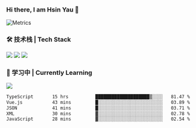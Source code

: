 ### Hi there, I am Hsin Yau 👋 
![Metrics](https://metrics.lecoq.io/hsinyau?template=classic&base.header=0&base.activity=0&base.community=0&base.repositories=0&base.metadata=0&activity=1&rss=1&base=header%2C%20activity%2C%20community%2C%20repositories%2C%20metadata&base.indepth=false&base.hireable=false&base.skip=false&activity=false&activity.limit=5&activity.load=300&activity.days=14&activity.visibility=all&activity.timestamps=false&activity.filter=all&rss=false&rss.source=https%3A%2F%2Fhsinyau.cc%2Frss.xml&rss.limit=4&config.timezone=Asia%2FShanghai)

### 🛠 技术栈 | Tech Stack
![](https://skillicons.dev/icons?i=html,css,js,ts,sass,jquery,bootstrap,vue&theme=light) 
![](https://skillicons.dev/icons?i=vite,nuxtjs,webpack,tailwindcss,windicss,nodejs,express,markdown&theme=light)
![](https://skillicons.dev/icons?i=mysql,mongodb,git,pug,vscode,idea,ps,figma&theme=light)

### 📖 学习中 | Currently Learning

![](https://skillicons.dev/icons?i=react,nextjs,svelte,nestjs,nginx,docker,rollupjs&theme=light)

<!--START_SECTION:waka-->

```txt
TypeScript       15 hrs          ████████████████████▒░░░░   81.47 %
Vue.js           43 mins         █░░░░░░░░░░░░░░░░░░░░░░░░   03.89 %
JSON             41 mins         █░░░░░░░░░░░░░░░░░░░░░░░░   03.71 %
XML              30 mins         ▓░░░░░░░░░░░░░░░░░░░░░░░░   02.78 %
JavaScript       28 mins         ▓░░░░░░░░░░░░░░░░░░░░░░░░   02.54 %
```

<!--END_SECTION:waka-->
